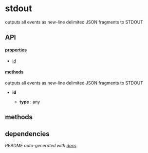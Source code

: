 # stdout

outputs all events as new-line delimited JSON fragments to STDOUT

## API

#### [properties](#stdout-properties)

  - [id](#stdout-properties-id)


#### [methods](#stdout-methods)


outputs all events as new-line delimited JSON fragments to STDOUT

- **id** 

  - **type** : any


<a name="stdout-methods"></a>

## methods


## dependencies 

*README auto-generated with [docs](https://github.com/bigcompany/resources/tree/master/docs)*
